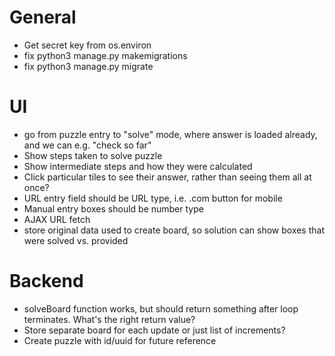 # General

* Get secret key from os.environ
* fix python3 manage.py makemigrations
* fix python3 manage.py migrate

# UI

* go from puzzle entry to "solve" mode, where answer is loaded already, and we can e.g. "check so far"
* Show steps taken to solve puzzle
* Show intermediate steps and how they were calculated
* Click particular tiles to see their answer, rather than seeing them all at once?
* URL entry field should be URL type, i.e. .com button for mobile
* Manual entry boxes should be number type
* AJAX URL fetch
* store original data used to create board, so solution can show boxes that were solved vs. provided

# Backend

* solveBoard function works, but should return something after loop terminates.  What's the right return value?
* Store separate board for each update or just list of increments?
* Create puzzle with id/uuid for future reference
